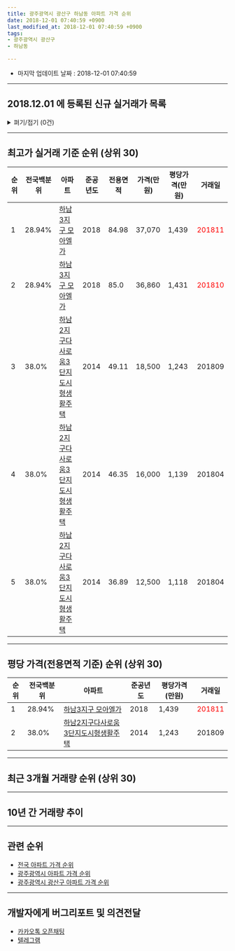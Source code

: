 ```yaml
---
title: 광주광역시 광산구 하남동 아파트 가격 순위
date: 2018-12-01 07:40:59 +0900
last_modified_at: 2018-12-01 07:40:59 +0900
tags:
- 광주광역시 광산구
- 하남동

---
```


* 마지막 업데이트 날짜 : 2018-12-01 07:40:59

---

## 2018.12.01 에 등록된 신규 실거래가 목록

<details>
<summary>펴기/접기 (0건)</summary>
<div markdown="1">

|아파트|전국백분위|준공년도|전용면적|가격(만원)|평당가격(만원)|거래일|
|---|---|---|---|---|---|---|
|없음|||||||


</div>
</details>

---

## 최고가 실거래 기준 순위 (상위 30)


|순위|전국백분위|아파트|준공년도|전용면적|가격(만원)|평당가격(만원)|거래일|
|---|---|---|---|---|---|---|---|
|1|28.94%|[하남3지구 모아엘가](https://search.naver.com/search.naver?query=%EA%B4%91%EC%A3%BC%EA%B4%91%EC%97%AD%EC%8B%9C+%EA%B4%91%EC%82%B0%EA%B5%AC+%ED%95%98%EB%82%A8%EB%8F%99+%ED%95%98%EB%82%A83%EC%A7%80%EA%B5%AC+%EB%AA%A8%EC%95%84%EC%97%98%EA%B0%80)|2018|84.98|37,070|1,439|<span style="color:red">201811</span>|
|2|28.94%|[하남3지구 모아엘가](https://search.naver.com/search.naver?query=%EA%B4%91%EC%A3%BC%EA%B4%91%EC%97%AD%EC%8B%9C+%EA%B4%91%EC%82%B0%EA%B5%AC+%ED%95%98%EB%82%A8%EB%8F%99+%ED%95%98%EB%82%A83%EC%A7%80%EA%B5%AC+%EB%AA%A8%EC%95%84%EC%97%98%EA%B0%80)|2018|85.0|36,860|1,431|<span style="color:red">201810</span>|
|3|38.0%|[하남2지구다사로움3단지도시형생활주택](https://search.naver.com/search.naver?query=%EA%B4%91%EC%A3%BC%EA%B4%91%EC%97%AD%EC%8B%9C+%EA%B4%91%EC%82%B0%EA%B5%AC+%ED%95%98%EB%82%A8%EB%8F%99+%ED%95%98%EB%82%A82%EC%A7%80%EA%B5%AC%EB%8B%A4%EC%82%AC%EB%A1%9C%EC%9B%803%EB%8B%A8%EC%A7%80%EB%8F%84%EC%8B%9C%ED%98%95%EC%83%9D%ED%99%9C%EC%A3%BC%ED%83%9D)|2014|49.11|18,500|1,243|201809|
|4|38.0%|[하남2지구다사로움3단지도시형생활주택](https://search.naver.com/search.naver?query=%EA%B4%91%EC%A3%BC%EA%B4%91%EC%97%AD%EC%8B%9C+%EA%B4%91%EC%82%B0%EA%B5%AC+%ED%95%98%EB%82%A8%EB%8F%99+%ED%95%98%EB%82%A82%EC%A7%80%EA%B5%AC%EB%8B%A4%EC%82%AC%EB%A1%9C%EC%9B%803%EB%8B%A8%EC%A7%80%EB%8F%84%EC%8B%9C%ED%98%95%EC%83%9D%ED%99%9C%EC%A3%BC%ED%83%9D)|2014|46.35|16,000|1,139|201804|
|5|38.0%|[하남2지구다사로움3단지도시형생활주택](https://search.naver.com/search.naver?query=%EA%B4%91%EC%A3%BC%EA%B4%91%EC%97%AD%EC%8B%9C+%EA%B4%91%EC%82%B0%EA%B5%AC+%ED%95%98%EB%82%A8%EB%8F%99+%ED%95%98%EB%82%A82%EC%A7%80%EA%B5%AC%EB%8B%A4%EC%82%AC%EB%A1%9C%EC%9B%803%EB%8B%A8%EC%A7%80%EB%8F%84%EC%8B%9C%ED%98%95%EC%83%9D%ED%99%9C%EC%A3%BC%ED%83%9D)|2014|36.89|12,500|1,118|201804|


---

## 평당 가격(전용면적 기준) 순위 (상위 30)


|순위|전국백분위|아파트|준공년도|평당가격(만원)|거래일|
|---|---|---|---|---|---|
|1|28.94%|[하남3지구 모아엘가](https://search.naver.com/search.naver?query=%EA%B4%91%EC%A3%BC%EA%B4%91%EC%97%AD%EC%8B%9C+%EA%B4%91%EC%82%B0%EA%B5%AC+%ED%95%98%EB%82%A8%EB%8F%99+%ED%95%98%EB%82%A83%EC%A7%80%EA%B5%AC+%EB%AA%A8%EC%95%84%EC%97%98%EA%B0%80)|2018|1,439|<span style="color:red">201811</span>|
|2|38.0%|[하남2지구다사로움3단지도시형생활주택](https://search.naver.com/search.naver?query=%EA%B4%91%EC%A3%BC%EA%B4%91%EC%97%AD%EC%8B%9C+%EA%B4%91%EC%82%B0%EA%B5%AC+%ED%95%98%EB%82%A8%EB%8F%99+%ED%95%98%EB%82%A82%EC%A7%80%EA%B5%AC%EB%8B%A4%EC%82%AC%EB%A1%9C%EC%9B%803%EB%8B%A8%EC%A7%80%EB%8F%84%EC%8B%9C%ED%98%95%EC%83%9D%ED%99%9C%EC%A3%BC%ED%83%9D)|2014|1,243|201809|


---

## 최근 3개월 거래량 순위 (상위 30)


<div style="width:100%;">
    <canvas id="deal_count_ranking" height="250"></canvas>
</div>


<script>
new Chart(document.getElementById("deal_count_ranking"), {
    type: 'horizontalBar',
    data: {
        labels: ['하남2지구다사로움3단지도시형생활주택', '하남3지구 모아엘가'],
        datasets: [{
            label: '실거래 수',
            data: [7, 6],
            borderColor: "rgba(255, 0, 128, 1)",
            backgroundColor: "rgba(255, 0, 128, 0.5)",
            fill: false,
        }]
    },
    options: {
        responsive: true,
        title: {
            display: true,
            text: '최근 3개월 거래량 순위'
        },
        tooltips: {
            mode: 'index',
            intersect: false,
            callbacks: {
                title: function(tooltipItems, data) {
                    return "실거래 수:";
                },
                label: function(tooltipItem, data) {
                    return data.labels[tooltipItem.index] + ": " + tooltipItem.xLabel;
                }
            }
        },
        hover: {
            mode: 'nearest',
            intersect: true
        },
        scales: {
            xAxes: [{
                display: true,
                scaleLabel: {
                    display: true,
                    labelString: '실거래 수'
                },
                ticks: {
                    suggestedMin: 0,
                }
            }],
            yAxes: [{
                display: true,
                ticks: {
                    autoSkip: false,
                    callback: function(value, index, values) {
                        if (value.length > 15)
                            return value.substr(0, 13) + "...";
                        else
                            return value;
                    }
                },
                scaleLabel: {
                    display: false,
                }
            }]
        }
    }
});

</script>


---

## 10년 간 거래량 추이


<div style="width:100%;">
    <canvas id="deal_progress" height="250"></canvas>
</div>

<script>
new Chart(document.getElementById("deal_progress"), {
    type: 'line',
    data: {
        labels: ['200812','200901','200902','200903','200904','200905','200906','200907','200908','200909','200910','200911','200912','201001','201002','201003','201004','201005','201006','201007','201008','201009','201010','201011','201012','201101','201102','201103','201104','201105','201106','201107','201108','201109','201110','201111','201112','201201','201202','201203','201204','201205','201206','201207','201208','201209','201210','201211','201212','201301','201302','201303','201304','201305','201306','201307','201308','201309','201310','201311','201312','201401','201402','201403','201404','201405','201406','201407','201408','201409','201410','201411','201412','201501','201502','201503','201504','201505','201506','201507','201508','201509','201510','201511','201512','201601','201602','201603','201604','201605','201606','201607','201608','201609','201610','201611','201612','201701','201702','201703','201704','201705','201706','201707','201708','201709','201710','201711','201712','201801','201802','201803','201804','201805','201806','201807','201808','201809','201810','201811','201812'],
        datasets: [{
            label: '실거래 수',
            pointRadius: 1,
            data: [0, 0, 0, 0, 0, 0, 0, 0, 0, 0, 0, 0, 0, 0, 0, 0, 0, 0, 0, 0, 0, 0, 0, 0, 0, 0, 0, 0, 0, 0, 0, 0, 0, 0, 0, 0, 0, 0, 0, 0, 0, 0, 0, 0, 0, 0, 0, 0, 0, 0, 0, 0, 0, 0, 0, 0, 0, 0, 0, 0, 0, 0, 0, 0, 0, 0, 0, 0, 0, 0, 0, 0, 0, 0, 0, 2, 2, 0, 0, 5, 3, 2, 10, 10, 9, 6, 3, 5, 3, 5, 5, 1, 1, 2, 4, 2, 1, 2, 2, 2, 2, 3, 4, 3, 3, 6, 2, 3, 5, 3, 3, 5, 5, 4, 2, 1, 6, 4, 8, 5, 0],
            borderColor: "rgba(255, 201, 14, 1)",
            backgroundColor: "rgba(255, 201, 14, 0.5)",
            fill: true,
        }]
    },
    options: {
        responsive: true,
        title: {
            display: true,
            text: '10년간 거래량 추이'
        },
        tooltips: {
            mode: 'index',
            intersect: false,
        },
        hover: {
            mode: 'nearest',
            intersect: true
        },
        scales: {
            xAxes: [{
                display: true,
                scaleLabel: {
                    display: true,
                    labelString: '년/월'
                }
            }],
            yAxes: [{
                display: true,
                ticks: {
                    suggestedMin: 0,
                },
                scaleLabel: {
                    display: true,
                    labelString: '실거래 수'
                }
            }]
        }
    }
});

</script>


---

## 관련 순위

- [전국 아파트 가격 순위](https://inasie.github.io/apt-ranking/전국)
- [광주광역시 아파트 가격 순위](https://inasie.github.io/apt-ranking/광주광역시)
- [광주광역시 광산구 아파트 가격 순위](https://inasie.github.io/apt-ranking/광주광역시-광산구)


---

## 개발자에게 버그리포트 및 의견전달

- [카카오톡 오픈채팅](https://open.kakao.com/o/gLJUAP4)
- [텔레그램](https://t.me/inasie)

